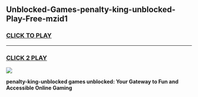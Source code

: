 
## Unblocked-Games-penalty-king-unblocked-Play-Free-mzid1
<h3>
<a href="https://premium76.site?title=penalty-king-unblocked&ref=18A">CLICK TO PLAY</a></h3>
<hr>

<h3>
<a href="https://premium76.site?title=penalty-king-unblocked&ref=18A">CLICK 2 PLAY</a>
  
</h3>

<a href="https://premium76.site?title=penalty-king-unblocked&ref=18A"><img src="https://clearcache.store/games.png"></a>


**penalty-king-unblocked games unblocked: Your Gateway to Fun and Accessible Online Gaming**
